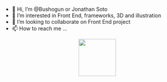 - 👋 Hi, I’m @Bushogun or Jonathan Soto
- 👀 I’m interested in Front End, frameworks, 3D and illustration
- 💞️ I’m looking to collaborate on Front End project
- 📫 How to reach me ...

<div id="header" align="center">
  <img src="https://media.giphy.com/media/M9gbBd9nbDrOTu1Mqx/giphy.gif" width="100"/>
</div>
